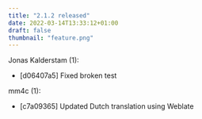 ```yaml
---
title: "2.1.2 released"
date: 2022-03-14T13:33:12+01:00
draft: false
thumbnail: "feature.png"
---
```


Jonas Kalderstam (1):
  * [d06407a5] Fixed broken test

mm4c (1):
  * [c7a09365] Updated Dutch translation using Weblate

